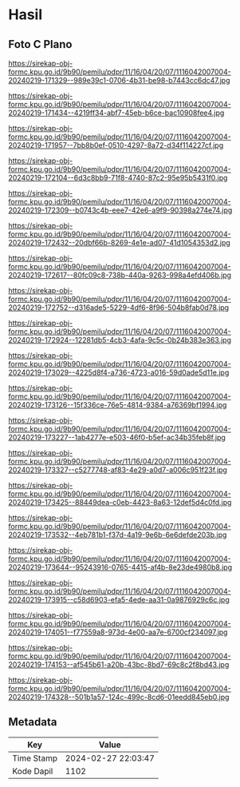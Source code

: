# Hasil

## Foto C Plano

https://sirekap-obj-formc.kpu.go.id/9b90/pemilu/pdpr/11/16/04/20/07/1116042007004-20240219-171329--989e39c1-0706-4b31-be98-b7443cc6dc47.jpg

https://sirekap-obj-formc.kpu.go.id/9b90/pemilu/pdpr/11/16/04/20/07/1116042007004-20240219-171434--4219ff34-abf7-45eb-b6ce-bac10908fee4.jpg

https://sirekap-obj-formc.kpu.go.id/9b90/pemilu/pdpr/11/16/04/20/07/1116042007004-20240219-171957--7bb8b0ef-0510-4297-8a72-d34f114227cf.jpg

https://sirekap-obj-formc.kpu.go.id/9b90/pemilu/pdpr/11/16/04/20/07/1116042007004-20240219-172104--6d3c8bb9-71f8-4740-87c2-95e95b5431f0.jpg

https://sirekap-obj-formc.kpu.go.id/9b90/pemilu/pdpr/11/16/04/20/07/1116042007004-20240219-172309--b0743c4b-eee7-42e6-a9f9-90398a274e74.jpg

https://sirekap-obj-formc.kpu.go.id/9b90/pemilu/pdpr/11/16/04/20/07/1116042007004-20240219-172432--20dbf66b-8269-4e1e-ad07-41d1054353d2.jpg

https://sirekap-obj-formc.kpu.go.id/9b90/pemilu/pdpr/11/16/04/20/07/1116042007004-20240219-172617--80fc09c8-738b-440a-9263-998a4efd406b.jpg

https://sirekap-obj-formc.kpu.go.id/9b90/pemilu/pdpr/11/16/04/20/07/1116042007004-20240219-172752--d316ade5-5229-4df6-8f96-504b8fab0d78.jpg

https://sirekap-obj-formc.kpu.go.id/9b90/pemilu/pdpr/11/16/04/20/07/1116042007004-20240219-172924--12281db5-4cb3-4afa-9c5c-0b24b383e363.jpg

https://sirekap-obj-formc.kpu.go.id/9b90/pemilu/pdpr/11/16/04/20/07/1116042007004-20240219-173029--4225d8f4-a736-4723-a016-59d0ade5d11e.jpg

https://sirekap-obj-formc.kpu.go.id/9b90/pemilu/pdpr/11/16/04/20/07/1116042007004-20240219-173126--15f336ce-76e5-4814-9384-a76369bf1994.jpg

https://sirekap-obj-formc.kpu.go.id/9b90/pemilu/pdpr/11/16/04/20/07/1116042007004-20240219-173227--1ab4277e-e503-46f0-b5ef-ac34b35feb8f.jpg

https://sirekap-obj-formc.kpu.go.id/9b90/pemilu/pdpr/11/16/04/20/07/1116042007004-20240219-173327--c5277748-af83-4e29-a0d7-a006c951f23f.jpg

https://sirekap-obj-formc.kpu.go.id/9b90/pemilu/pdpr/11/16/04/20/07/1116042007004-20240219-173425--88449dea-c0eb-4423-8a63-12def5d4c0fd.jpg

https://sirekap-obj-formc.kpu.go.id/9b90/pemilu/pdpr/11/16/04/20/07/1116042007004-20240219-173532--4eb781b1-f37d-4a19-9e6b-6e6defde203b.jpg

https://sirekap-obj-formc.kpu.go.id/9b90/pemilu/pdpr/11/16/04/20/07/1116042007004-20240219-173644--95243916-0765-4415-af4b-8e23de4980b8.jpg

https://sirekap-obj-formc.kpu.go.id/9b90/pemilu/pdpr/11/16/04/20/07/1116042007004-20240219-173915--c58d6903-efa5-4ede-aa31-0a9876929c6c.jpg

https://sirekap-obj-formc.kpu.go.id/9b90/pemilu/pdpr/11/16/04/20/07/1116042007004-20240219-174051--f77559a8-973d-4e00-aa7e-6700cf234097.jpg

https://sirekap-obj-formc.kpu.go.id/9b90/pemilu/pdpr/11/16/04/20/07/1116042007004-20240219-174153--af545b61-a20b-43bc-8bd7-69c8c2f8bd43.jpg

https://sirekap-obj-formc.kpu.go.id/9b90/pemilu/pdpr/11/16/04/20/07/1116042007004-20240219-174328--501b1a57-124c-499c-8cd6-01eedd845eb0.jpg


## Metadata

| Key        | Value               |
| ---------- | ------------------- |
| Time Stamp | 2024-02-27 22:03:47 |
| Kode Dapil | 1102                |



